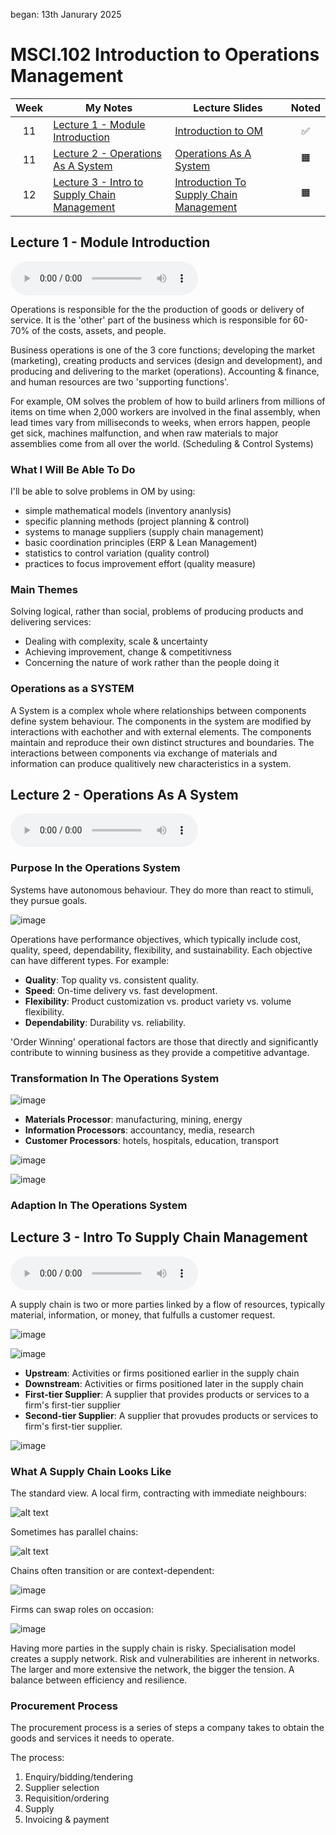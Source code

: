began: 13th Janurary 2025

# MSCI.102 Introduction to Operations Management

| Week | My Notes                                                                                      | Lecture Slides                                                               | Noted |
| :--: | --------------------------------------------------------------------------------------------- | ---------------------------------------------------------------------------- | :---: |
|  11  | [Lecture 1 - Module Introduction](#lecture-1---module-introduction)                           | [Introduction to OM](/MSCI.102.slides/a.introduction.pdf)                    |  ✅   |
|  11  | [Lecture 2 - Operations As A System](#lecture-2---operations-as-a-system)                     | [Operations As A System](/MSCI.102.slides/b.operationsAsSystem.pdf)          |  🟧   |
|  12  | [Lecture 3 - Intro to Supply Chain Management](#lecture-3---intro-to-supply-chain-management) | [Introduction To Supply Chain Management](/MSCI.102.slides/c.introToSCM.pdf) |  🟧   |

## Lecture 1 - Module Introduction

<audio controls>
  <source src="MSCI.102.slides/a.introduction.mp3" type="audio/mpeg">
  Your browser does not support the audio element.
</audio>

Operations is responsible for the the production of goods or delivery of service. It is the 'other' part of the business which is responsible for 60-70% of the costs, assets, and people.

Business operations is one of the 3 core functions; developing the market (marketing), creating products and services (design and development), and producing and delivering to the market (operations). Accounting & finance, and human resources are two 'supporting functions'.

For example, OM solves the problem of how to build arliners from millions of items on time when 2,000 workers are involved in the final assembly, when lead times vary from milliseconds to weeks, when errors happen, people get sick, machines malfunction, and when raw materials to major assemblies come from all over the world. (Scheduling & Control Systems)

### What I Will Be Able To Do

I'll be able to solve problems in OM by using:

- simple mathematical models (inventory ananlysis)
- specific planning methods (project planning & control)
- systems to manage suppliers (supply chain management)
- basic coordination principles (ERP & Lean Management)
- statistics to control variation (quality control)
- practices to focus improvement effort (quality measure)

### Main Themes

Solving logical, rather than social, problems of producing products and delivering services:

- Dealing with complexity, scale & uncertainty
- Achieving improvement, change & competitivness
- Concerning the nature of work rather than the people doing it

### Operations as a SYSTEM

A System is a complex whole where relationships between components define system behaviour. The components in the system are modified by interactions with eachother and with external elements. The components maintain and reproduce their own distinct structures and boundaries. The interactions between components via exchange of materials and information can produce qualitively new characteristics in a system.

## Lecture 2 - Operations As A System

<audio controls>
  <source src="MSCI.102.slides/b.operationsAsSystem.mp3" type="audio/mpeg">
  Your browser does not support the audio element.
</audio>

### Purpose In the Operations System

Systems have autonomous behaviour. They do more than react to stimuli, they pursue goals.

![image](images/interactionOfSubComponents.png)

Operations have performance objectives, which typically include cost, quality, speed, dependability, flexibility, and sustainability. Each objective can have different types. For example:

- **Quality**: Top quality vs. consistent quality.
- **Speed**: On-time delivery vs. fast development.
- **Flexibility**: Product customization vs. product variety vs. volume flexibility.
- **Dependability**: Durability vs. reliability.

'Order Winning' operational factors are those that directly and significantly contribute to winning business as they provide a competitive advantage.

### Transformation In The Operations System

![image](images/SystemsTransformTheirEnvironment.png)

- **Materials Processor**: manufacturing, mining, energy
- **Information Processors**: accountancy, media, research
- **Customer Processors**: hotels, hospitals, education, transport

![image](images/transformationInOperationsSystem.png)

![image](images/transformationVolumeAndVariety.png)

### Adaption In The Operations System

## Lecture 3 - Intro To Supply Chain Management

<audio controls>
  <source src="MSCI.102.slides/c.introToSCM.mp3" type="audio/mpeg">
  Your browser does not support the audio element.
</audio>

A supply chain is two or more parties linked by a flow of resources, typically material, information, or money, that fulfulls a customer request.

![image](images/supplychain2.png)

![image](images/supplyChain.png)

- **Upstream**: Activities or firms positioned earlier in the supply chain
- **Downstream**: Activities or firms positioned later in the supply chain
- **First-tier Supplier**: A supplier that provides products or services to a firm's first-tier supplier
- **Second-tier Supplier**: A supplier that provudes products or services to firm's first-tier supplier.

![image](images/supplynetworkofbikemanufacturer.png)

### What A Supply Chain Looks Like

The standard view. A local firm, contracting with immediate neighbours:

![alt text](images/supplyChainStructure1.png)

Sometimes has parallel chains:

![alt text](images/supplyChainStructure2.png)

Chains often transition or are context-dependent:

![image](images/supplyChainStructure3.png)

Firms can swap roles on occasion:

![image](images/supplyChainStructure4.png)

Having more parties in the supply chain is risky. Specialisation model creates a supply network. Risk and vulnerabilities are inherent in networks. The larger and more extensive the network, the bigger the tension. A balance between efficiency and resilience.

### Procurement Process

The procurement process is a series of steps a company takes to obtain the goods and services it needs to operate.

The process:

1. Enquiry/bidding/tendering
2. Supplier selection
3. Requisition/ordering
4. Supply
5. Invoicing & payment
